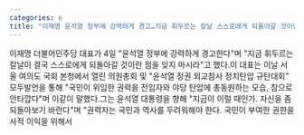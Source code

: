 ```yaml
---
categories: e
title: "이재명 윤석열 정부에 강력하게 경고…지금 휘두르는 칼날 스스로에게 되돌아갈 것이란 점 잊지 마시라"
---
```

이재명 더불어민주당 대표가 4일 "윤석열 정부에 강력하게 경고한다"며 "지금 휘두르는 칼날이 결국 스스로에게 되돌아갈 것이란 점을 잊지 마시라"고 했다.이 대표는 이날 서울 여의도 국회 본청에서 열린 ﻿의원총회 및 "윤석열 정권 외교참사 정치탄압 규탄대회" 모두발언을 통해 "국민이 위임한 권력을 전임자와 야당 탄압에 총동원하는 모습, 참으로 안타깝다"며 이같이 말했다.그는 윤석열 대통령을 향해 "지금이 이럴 때인가. 자신을 좀 되돌아보기 바란다"며 "권력자는 국민과 역사를 두려워해야 한다. 국민이 부여한 권한을 사적 이익을 위해서